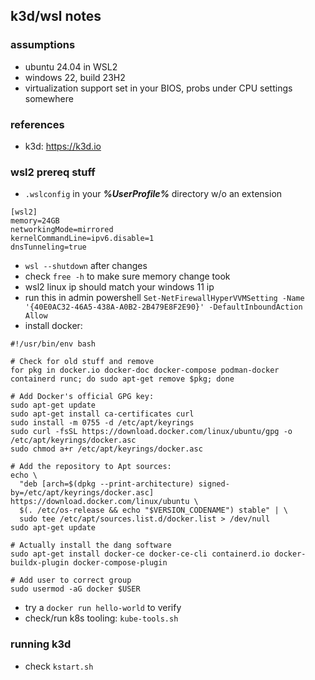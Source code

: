 ## k3d/wsl notes

### assumptions
- ubuntu 24.04 in WSL2
- windows 22, build 23H2
- virtualization support set in your BIOS, probs under CPU settings somewhere

### references
- k3d: <https://k3d.io>

### wsl2 prereq stuff
- `.wslconfig` in your ***%UserProfile%*** directory w/o an extension
```
[wsl2]
memory=24GB
networkingMode=mirrored
kernelCommandLine=ipv6.disable=1
dnsTunneling=true
```
- `wsl --shutdown` after changes
- check `free -h` to make sure memory change took
- wsl2 linux ip should match your windows 11 ip
- run this in admin powershell `Set-NetFirewallHyperVVMSetting -Name '{40E0AC32-46A5-438A-A0B2-2B479E8F2E90}' -DefaultInboundAction Allow`
- install docker:
```
#!/usr/bin/env bash

# Check for old stuff and remove
for pkg in docker.io docker-doc docker-compose podman-docker containerd runc; do sudo apt-get remove $pkg; done

# Add Docker's official GPG key:
sudo apt-get update
sudo apt-get install ca-certificates curl
sudo install -m 0755 -d /etc/apt/keyrings
sudo curl -fsSL https://download.docker.com/linux/ubuntu/gpg -o /etc/apt/keyrings/docker.asc
sudo chmod a+r /etc/apt/keyrings/docker.asc

# Add the repository to Apt sources:
echo \
  "deb [arch=$(dpkg --print-architecture) signed-by=/etc/apt/keyrings/docker.asc] https://download.docker.com/linux/ubuntu \
  $(. /etc/os-release && echo "$VERSION_CODENAME") stable" | \
  sudo tee /etc/apt/sources.list.d/docker.list > /dev/null
sudo apt-get update

# Actually install the dang software
sudo apt-get install docker-ce docker-ce-cli containerd.io docker-buildx-plugin docker-compose-plugin

# Add user to correct group
sudo usermod -aG docker $USER
```
- try a `docker run hello-world` to verify
- check/run k8s tooling: `kube-tools.sh`

### running k3d
- check `kstart.sh`
